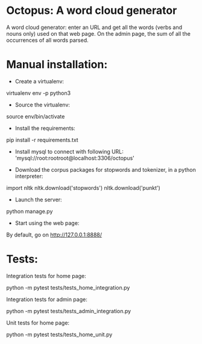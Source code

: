 # Octopus: A word cloud generator

A word cloud generator: enter an URL and get all the words (verbs and nouns only)
used on that web page. On the admin page, the sum of all the occurrences
of all words parsed.

# Manual installation:

- Create a virtualenv:

virtualenv env -p python3

- Source the virtualenv:

source env/bin/activate

- Install the requirements:

pip install -r requirements.txt

- Install mysql to connect with following URL:
'mysql://root:rootroot@localhost:3306/octopus'

- Download the corpus packages for stopwords and tokenizer, in a python interpreter:

import nltk
nltk.download('stopwords')
nltk.download('punkt')

- Launch the server:

python manage.py

- Start using the web page:

By default, go on http://127.0.0.1:8888/


# Tests:

Integration tests for home page:

python -m pytest tests/tests_home_integration.py

Integration tests for admin page:

python -m pytest tests/tests_admin_integration.py

Unit tests for home page:

python -m pytest tests/tests_home_unit.py
